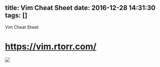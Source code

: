 title: Vim Cheat Sheet
date: 2016-12-28 14:31:30
tags: []
---

Vim Cheat Sheet
<!--more-->

#  <https://vim.rtorr.com/>
![](http://oivuovp0a.bkt.clouddn.com/Snip20161228_2.png)
